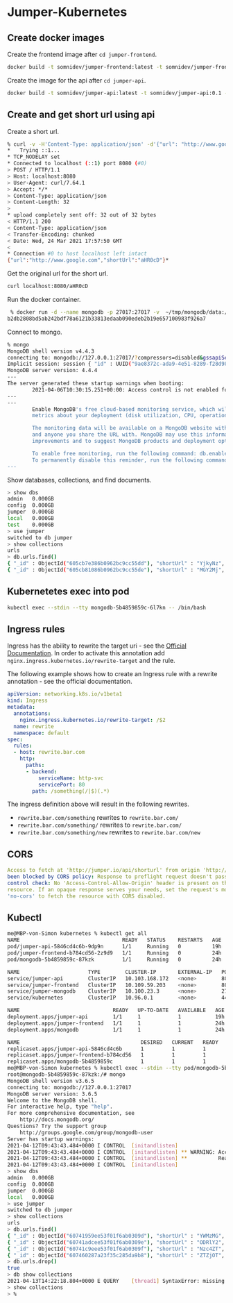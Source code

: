 # Jumper-Kubernetes

## Create docker images

Create the frontend image after `cd jumper-frontend`.

```bash
docker build -t somnidev/jumper-frontend:latest -t somnidev/jumper-frontend:0.1 -f Dockerfile .
```

Create the image for the api after `cd jumper-api`.

```bash
docker build -t somnidev/jumper-api:latest -t somnidev/jumper-api:0.1 -f Dockerfile .
```

## Create and get short url using api

Create a short url.

```bash
% curl -v -H'Content-Type: application/json' -d'{"url": "http://www.google.com"}' http://localhost:8080/
*   Trying ::1...
* TCP_NODELAY set
* Connected to localhost (::1) port 8080 (#0)
> POST / HTTP/1.1
> Host: localhost:8080
> User-Agent: curl/7.64.1
> Accept: */*
> Content-Type: application/json
> Content-Length: 32
> 
* upload completely sent off: 32 out of 32 bytes
< HTTP/1.1 200 
< Content-Type: application/json
< Transfer-Encoding: chunked
< Date: Wed, 24 Mar 2021 17:57:50 GMT
< 
* Connection #0 to host localhost left intact
{"url":"http://www.google.com","shortUrl":"aHR0cD"}*
```

Get the original url for the short url.

```bash
curl localhost:8080/aHR0cD
```

Run the docker container.

```bash
 % docker run -d --name mongodb -p 27017:27017 -v  ~/tmp/mongodb/data:/data/db mongo
b2db2808bd5ab242bdf78a6121b33813edaab090edeb2b19e657100983f926a7
```

Connect to mongo.

```bash
% mongo
MongoDB shell version v4.4.3
connecting to: mongodb://127.0.0.1:27017/?compressors=disabled&gssapiServiceName=mongodb
Implicit session: session { "id" : UUID("9ae8372c-ada9-4e51-8289-f28d983c881d") }
MongoDB server version: 4.4.4
---
The server generated these startup warnings when booting: 
        2021-04-06T10:30:15.251+00:00: Access control is not enabled for the database. Read and write access to data and configuration is unrestricted
---
---
        Enable MongoDB's free cloud-based monitoring service, which will then receive and display
        metrics about your deployment (disk utilization, CPU, operation statistics, etc).

        The monitoring data will be available on a MongoDB website with a unique URL accessible to you
        and anyone you share the URL with. MongoDB may use this information to make product
        improvements and to suggest MongoDB products and deployment options to you.

        To enable free monitoring, run the following command: db.enableFreeMonitoring()
        To permanently disable this reminder, run the following command: db.disableFreeMonitoring()
---
```

Show databases, collections, and find documents.

```bash
> show dbs
admin   0.000GB
config  0.000GB
jumper  0.000GB
local   0.000GB
test    0.000GB
> use jumper
switched to db jumper
> show collections
urls
> db.urls.find()
{ "_id" : ObjectId("605cb7e386b0962bc9cc55dd"), "shortUrl" : "YjkyNz", "originalUrl" : "http://www.google.com", "_class" : "io.jumper.backend.model.ShortUrl" }
{ "_id" : ObjectId("605cb81086b0962bc9cc55de"), "shortUrl" : "MGY2Mj", "originalUrl" : "http://www.google.com", "_class" : "io.jumper.backend.model.ShortUrl" }
```

## Kubernetetes exec into pod

```bash
kubectl exec --stdin --tty mongodb-5b4859859c-6l7kn -- /bin/bash
```

## Ingress rules

Ingress has the ability to rewrite the target uri - see the [Official Documentation](https://kubernetes.github.io/ingress-nginx/examples/rewrite/#rewrite-target). In order to activate this annotation add `nginx.ingress.kubernetes.io/rewrite-target` and the rule.

The following example shows how to create an Ingress rule with a rewrite annotation - see the official documentation.

```yaml
apiVersion: networking.k8s.io/v1beta1
kind: Ingress
metadata:
  annotations:
    nginx.ingress.kubernetes.io/rewrite-target: /$2
  name: rewrite
  namespace: default
spec:
  rules:
  - host: rewrite.bar.com
    http:
      paths:
      - backend:
          serviceName: http-svc
          servicePort: 80
        path: /something(/|$)(.*)
```

The ingress definition above will result in the following rewrites.

- `rewrite.bar.com/something` rewrites to `rewrite.bar.com/`
- `rewrite.bar.com/something/` rewrites to `rewrite.bar.com/`
- `rewrite.bar.com/something/new` rewrites to `rewrite.bar.com/new`


## CORS

```yaml
Access to fetch at 'http://jumper.io/api/shorturl' from origin 'http://localhost' has 
been blocked by CORS policy: Response to preflight request doesn't pass access 
control check: No 'Access-Control-Allow-Origin' header is present on the requested 
resource. If an opaque response serves your needs, set the request's mode to 
'no-cors' to fetch the resource with CORS disabled.
```

## Kubectl 

```bash
me@MBP-von-Simon kubernetes % kubectl get all          
NAME                                 READY   STATUS    RESTARTS   AGE
pod/jumper-api-5846cd4c6b-9dp9n      1/1     Running   0          19h
pod/jumper-frontend-b784cd56-2z9d9   1/1     Running   0          24h
pod/mongodb-5b4859859c-87kzk         1/1     Running   0          24h

NAME                      TYPE        CLUSTER-IP       EXTERNAL-IP   PORT(S)     AGE
service/jumper-api        ClusterIP   10.103.168.172   <none>        80/TCP      19h
service/jumper-frontend   ClusterIP   10.109.59.203    <none>        80/TCP      24h
service/jumper-mongodb    ClusterIP   10.100.23.3      <none>        27017/TCP   24h
service/kubernetes        ClusterIP   10.96.0.1        <none>        443/TCP     26d

NAME                              READY   UP-TO-DATE   AVAILABLE   AGE
deployment.apps/jumper-api        1/1     1            1           19h
deployment.apps/jumper-frontend   1/1     1            1           24h
deployment.apps/mongodb           1/1     1            1           24h

NAME                                       DESIRED   CURRENT   READY   AGE
replicaset.apps/jumper-api-5846cd4c6b      1         1         1       19h
replicaset.apps/jumper-frontend-b784cd56   1         1         1       24h
replicaset.apps/mongodb-5b4859859c         1         1         1       24h
me@MBP-von-Simon kubernetes % kubectl exec --stdin --tty pod/mongodb-5b4859859c-87kzk -- /bin/bash
root@mongodb-5b4859859c-87kzk:/# mongo
MongoDB shell version v3.6.5
connecting to: mongodb://127.0.0.1:27017
MongoDB server version: 3.6.5
Welcome to the MongoDB shell.
For interactive help, type "help".
For more comprehensive documentation, see
	http://docs.mongodb.org/
Questions? Try the support group
	http://groups.google.com/group/mongodb-user
Server has startup warnings: 
2021-04-12T09:43:43.484+0000 I CONTROL  [initandlisten] 
2021-04-12T09:43:43.484+0000 I CONTROL  [initandlisten] ** WARNING: Access control is not enabled for the database.
2021-04-12T09:43:43.484+0000 I CONTROL  [initandlisten] **          Read and write access to data and configuration is unrestricted.
2021-04-12T09:43:43.484+0000 I CONTROL  [initandlisten] 
> show dbs
admin   0.000GB
config  0.000GB
jumper  0.000GB
local   0.000GB
> use jumper
switched to db jumper
> show collections
urls
> db.urls.find()
{ "_id" : ObjectId("60741959ee53f01f6ab0309d"), "shortUrl" : "YWMzMG", "originalUrl" : "http://www.google.com", "_class" : "io.jumper.api.model.ShortUrl" }
{ "_id" : ObjectId("60741adcee53f01f6ab0309e"), "shortUrl" : "ODRlY2", "originalUrl" : "http://www.google.com", "_class" : "io.jumper.api.model.ShortUrl" }
{ "_id" : ObjectId("60741c9eee53f01f6ab0309f"), "shortUrl" : "Nzc4ZT", "originalUrl" : "http://swr3.de", "_class" : "io.jumper.api.model.ShortUrl" }
{ "_id" : ObjectId("607460287a23f35c285da9b8"), "shortUrl" : "ZTZjOT", "originalUrl" : "https://www.bbc.com/news/uk-56721559", "_class" : "io.jumper.api.model.ShortUrl" }
> db.urls.drop()
true
> db show collections
2021-04-13T14:22:18.804+0000 E QUERY    [thread1] SyntaxError: missing ; before statement @(shell):1:3
> show collections
> %                                                                           me@MBP-von-Simon kubernetes % ```

